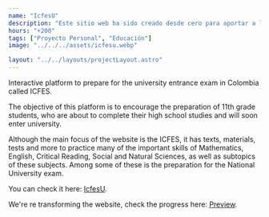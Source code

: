 ```yaml
---
name: "IcfesU"
description: "Este sitio web ha sido creado desde cero para aportar a la preparación del examen ICFES. Incluye base de datos, un back-end, un front-end, y marketing para promocionar el sitio web. Más de 200 horas a la fecha de Julio 2023."
hours: "+200"
tags: ["Proyecto Personal", "Educación"]
image: "../../../assets/icfesu.webp"

layout: "../../layouts/projectLayout.astro"
---
```


Interactive platform to prepare for the university entrance exam in Colombia called ICFES.

The objective of this platform is to encourage the preparation of 11th grade students, who are about to complete their high school studies and will soon enter university.

Although the main focus of the website is the ICFES, it has texts, materials, tests and more to practice many of the important skills of Mathematics, English, Critical Reading, Social and Natural Sciences, as well as subtopics of these subjects. Among some of these is the preparation for the National University exam.

You can check it here: [IcfesU](https://icfesu.com).

We're re transforming the website, check the progress here: [Preview](https://preview.achalogy.dev).
